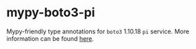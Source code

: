 # mypy-boto3-pi

Mypy-friendly type annotations for `boto3` 1.10.18 `pi` service.
More information can be found [here](https://github.com/vemel/mypy_boto3).